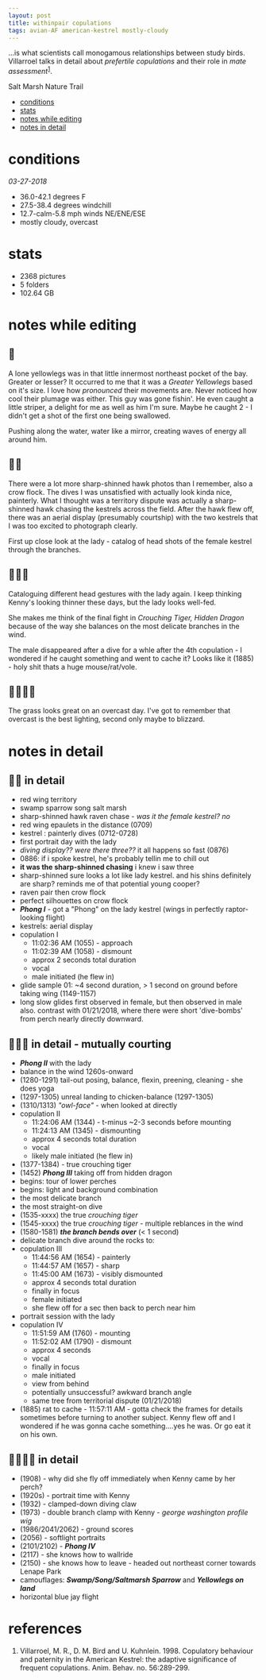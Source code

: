 ```yaml
---
layout: post
title: withinpair copulations
tags: avian-AF american-kestrel mostly-cloudy
---
```


...is what scientists call monogamous relationships between study birds. Villarroel talks in detail about _prefertile copulations_ and their role in _mate assessment_<sup>[1](#references)</sup>.

Salt Marsh Nature Trail

- [conditions](#conditions)
- [stats](#stats)
- [notes while editing](#notes-while-editing)
- [notes in detail](#notes-in-detail)

# conditions

_03-27-2018_

- 36.0-42.1 degrees F
- 27.5-38.4 degrees windchill
- 12.7-calm-5.8 mph winds NE/ENE/ESE
- mostly cloudy, overcast

# stats

- 2368 pictures
- 5 folders
- 102.64 GB


# notes while editing

## 📁

A lone yellowlegs was in that little innermost northeast pocket of the bay. Greater or lesser? It occurred to me that it was a _Greater Yellowlegs_ based on it's size. I love how _pronounced_ their movements are. Never noticed how cool their plumage was either. This guy was gone fishin'. He even caught a little striper, a delight for me as well as him I'm sure. Maybe he caught 2 - I didn't get a shot of the first one being swallowed.

Pushing along the water, water like a mirror, creating waves of energy all around him.



## 📁📁

There were a lot more sharp-shinned hawk photos than I remember, also a crow flock. The dives I was unsatisfied with actually look kinda nice, painterly. What I thought was a territory dispute was actually a sharp-shinned hawk chasing the kestrels across the field. After the hawk flew off, there was an aerial display (presumably courtship) with the two kestrels that I was too excited to photograph clearly. 

First up close look at the lady - catalog of head shots of the female kestrel through the branches.

## 📁📁📁

Cataloguing different head gestures with the lady again. I keep thinking Kenny's looking thinner these days, but the lady looks well-fed.

She makes me think of the final fight in _Crouching Tiger, Hidden Dragon_ because of the way she balances on the most delicate branches in the wind.

The male disappeared after a dive for a whle after the 4th copulation - I wondered if he caught something and went to cache it? Looks like it (1885) - holy shit thats a huge mouse/rat/vole.

## 📁📁📁📁

The grass looks great on an overcast day. I've got to remember that overcast is the best lighting, second only maybe to blizzard.

# notes in detail

## 📁📁 in detail

- red wing territory
- swamp sparrow song salt marsh
- sharp-shinned hawk raven chase - _was it the female kestrel?_ _no_
- red wing epaulets in the distance (0709)
- kestrel : painterly dives (0712-0728)
- first portrait day with the lady
- _diving display?? were there three??_ it all happens so fast (0876)
- 0886: if i spoke kestrel, he's probably tellin me to chill out
- **it was the sharp-shinned chasing** i knew i saw three
- sharp-shinned sure looks a lot like lady kestrel. and his shins definitely are sharp? reminds me of that potential young cooper? 
- raven pair then crow flock 
- perfect silhouettes on crow flock
- **_Phong I_** - got a "Phong" on the lady kestrel (wings in perfectly raptor-looking flight)
- kestrels: aerial display
- copulation I
	- 11:02:36 AM (1055) - approach
	- 11:02:39 AM (1058) - dismount
	- approx 2 seconds total duration
	- vocal
	- male initiated (he flew in)
- glide sample 01: ~4 second duration, > 1 second on ground before taking wing (1149-1157)
- long slow glides first observed in female, but then observed in male also. contrast with 01/21/2018, where there were short 'dive-bombs' from perch nearly directly downward.


## 📁📁📁 in detail - mutually courting 

- **_Phong II_** with the lady
- balance in the wind 1260s-onward
- (1280-1291) tail-out posing, balance, flexin, preening, cleaning - she does yoga
- (1297-1305) unreal landing to chicken-balance (1297-1305)
- (1310/1313) _"owl-face"_ - when looked at directly
- copulation II
	- 11:24:06 AM (1344) - t-minus ~2-3 seconds before mounting
	- 11:24:13 AM (1345) - dismounting
	- approx 4 seconds total duration
	- vocal
	- likely male initiated (he flew in)
- (1377-1384) - true crouching tiger	
- (1452) **_Phong III_** taking off from hidden dragon
- begins: tour of lower perches
- begins: light and background combination
- the most delicate branch
- the most straight-on dive
- (1535-xxxx) the true _crouching tiger_
- (1545-xxxx) the true _crouching tiger_ - multiple reblances in the wind
- (1580-1581) **_the branch bends over_** (< 1 second)
- delicate branch dive around the rocks to:
- copulation III 
	- 11:44:56 AM (1654) - painterly
	- 11:44:57 AM (1657) - sharp 
	- 11:45:00 AM (1673) - visibly dismounted
	- approx 4 seconds total duration
	- finally in focus	
	- female initiated
	- she flew off for a sec then back to perch near him
- portrait session with the lady
- copulation IV
	- 11:51:59 AM (1760) - mounting
	- 11:52:02 AM (1790) - dismount
	- approx 4 seconds	
	- vocal
	- finally in focus
	- male initiated
	- view from behind
	- potentially unsuccessful? awkward branch angle
	- same tree from territorial dispute (01/21/2018)
- (1885) rat to cache - 11:57:11 AM - gotta check the frames for details sometimes before turning to another subject. Kenny flew off and I wondered if he was gonna cache something....yes he was. Or go eat it on his own.


## 📁📁📁📁 in detail

- (1908) - why did she fly off immediately when Kenny came by her perch? 
- (1920s) - portrait time with Kenny
- (1932) - clamped-down diving claw
- (1973) - double branch clamp with Kenny - _george washington profile wig_
- (1986/2041/2062) - ground scores
- (2056) - softlight portraits
- (2101/2102) - **_Phong IV_**
- (2117) - she knows how to wallride
- (2150) - she knows how to leave - headed out northeast corner towards Lenape Park
- camouflages: **_Swamp/Song/Saltmarsh Sparrow_** and **_Yellowlegs on land_**
- horizontal blue jay flight

# references

1. Villarroel, M. R., D. M. Bird and U. Kuhnlein. 1998. Copulatory behaviour and paternity in the American Kestrel: the adaptive significance of frequent copulations. Anim. Behav. no. 56:289-299.
